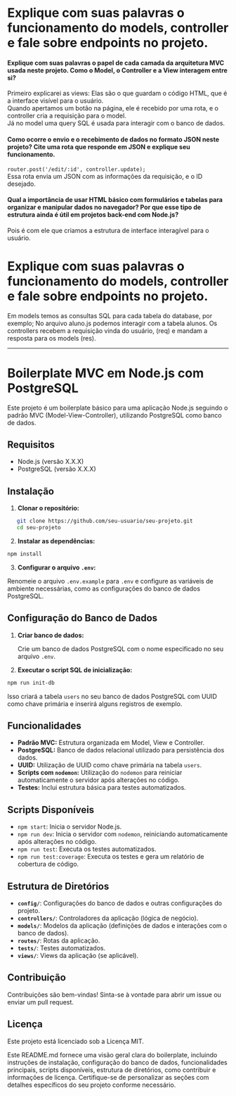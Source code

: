 # Explique com suas palavras o funcionamento do models, controller e fale sobre endpoints no projeto.

#### Explique com suas palavras o papel de cada camada da arquitetura MVC usada neste projeto. Como o Model, o Controller e a View interagem entre si?

Primeiro explicarei as views: Elas são o que guardam o código HTML, que é a interface visível para o usuário.  
Quando apertamos um botão na página, ele é recebido por uma rota, e o controller cria a requisição para o model.  
Já no model uma query SQL é usada para interagir com o banco de dados.

#### Como ocorre o envio e o recebimento de dados no formato JSON neste projeto? Cite uma rota que responde em JSON e explique seu funcionamento.

`router.post('/edit/:id', controller.update);`  
Essa rota envia um JSON com as informações da requisição, e o ID desejado.

#### Qual a importância de usar HTML básico com formulários e tabelas para organizar e manipular dados no navegador? Por que esse tipo de estrutura ainda é útil em projetos back-end com Node.js?

Pois é com ele que criamos a estrutura de interface interagível para o usuário.



# Explique com suas palavras o funcionamento do models, controller e fale  sobre endpoints no projeto.
Em models temos as consultas SQL para cada tabela do database, por exemplo; No arquivo aluno.js podemos interagir com a tabela alunos.
Os controllers recebem a requisição vinda do usuário, (req) e mandam a resposta para os models (res).

-------------------

# Boilerplate MVC em Node.js com PostgreSQL

Este projeto é um boilerplate básico para uma aplicação Node.js seguindo o padrão MVC (Model-View-Controller), utilizando PostgreSQL como banco de dados.

## Requisitos

- Node.js (versão X.X.X)
- PostgreSQL (versão X.X.X)

## Instalação

1. **Clonar o repositório:**

```bash
   git clone https://github.com/seu-usuario/seu-projeto.git
   cd seu-projeto
```

2. **Instalar as dependências:**
    
```bash
npm install
```
    
3. **Configurar o arquivo `.env`:**
    
Renomeie o arquivo `.env.example` para `.env` e configure as variáveis de ambiente necessárias, como as configurações do banco de dados PostgreSQL.
    

Configuração do Banco de Dados
------------------------------

1. **Criar banco de dados:**
    
    Crie um banco de dados PostgreSQL com o nome especificado no seu arquivo `.env`.
    
2. **Executar o script SQL de inicialização:**
    
```bash
npm run init-db
```
    
Isso criará a tabela `users` no seu banco de dados PostgreSQL com UUID como chave primária e inserirá alguns registros de exemplo.
    

Funcionalidades
---------------

* **Padrão MVC:** Estrutura organizada em Model, View e Controller.
* **PostgreSQL:** Banco de dados relacional utilizado para persistência dos dados.
* **UUID:** Utilização de UUID como chave primária na tabela `users`.
* **Scripts com `nodemon`:** Utilização do `nodemon` para reiniciar automaticamente o servidor após alterações no código.
* **Testes:** Inclui estrutura básica para testes automatizados.

Scripts Disponíveis
-------------------

* `npm start`: Inicia o servidor Node.js.
* `npm run dev`: Inicia o servidor com `nodemon`, reiniciando automaticamente após alterações no código.
* `npm run test`: Executa os testes automatizados.
* `npm run test:coverage`: Executa os testes e gera um relatório de cobertura de código.

Estrutura de Diretórios
-----------------------

* **`config/`**: Configurações do banco de dados e outras configurações do projeto.
* **`controllers/`**: Controladores da aplicação (lógica de negócio).
* **`models/`**: Modelos da aplicação (definições de dados e interações com o banco de dados).
* **`routes/`**: Rotas da aplicação.
* **`tests/`**: Testes automatizados.
* **`views/`**: Views da aplicação (se aplicável).

Contribuição
------------

Contribuições são bem-vindas! Sinta-se à vontade para abrir um issue ou enviar um pull request.

Licença
-------

Este projeto está licenciado sob a Licença MIT.

Este README.md fornece uma visão geral clara do boilerplate, incluindo instruções de instalação, configuração do banco de dados, funcionalidades principais, scripts disponíveis, estrutura de diretórios, como contribuir e informações de licença. Certifique-se de personalizar as seções com detalhes específicos do seu projeto conforme necessário.
